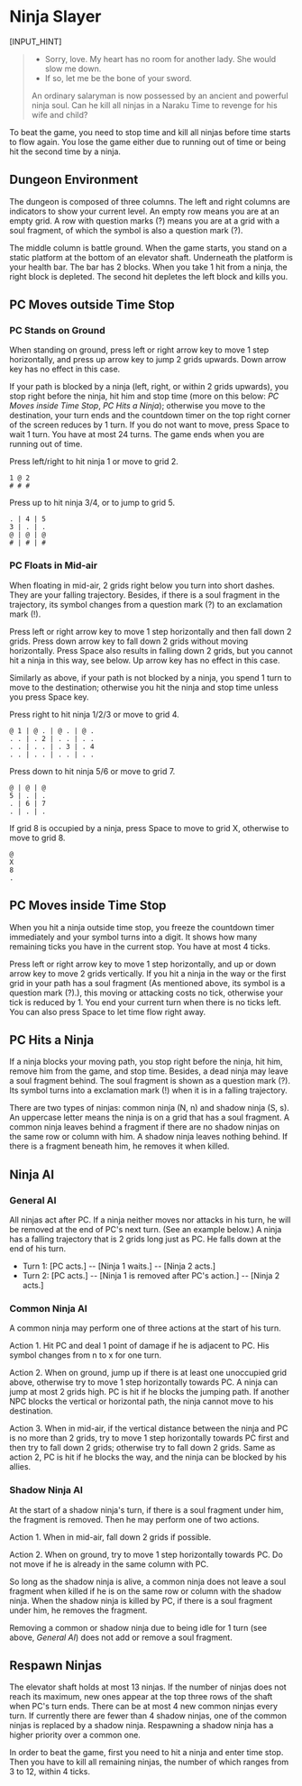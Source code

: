 # Ninja Slayer

[INPUT_HINT]

> - Sorry, love. My heart has no room for another lady. She would slow me down.
> - If so, let me be the bone of your sword.
>
> An ordinary salaryman is now possessed by an ancient and powerful ninja soul. Can he kill all ninjas in a Naraku Time to revenge for his wife and child?

To beat the game, you need to stop time and kill all ninjas before time starts to flow again. You lose the game either due to running out of time or being hit the second time by a ninja.

## Dungeon Environment

The dungeon is composed of three columns. The left and right columns are indicators to show your current level. An empty row means you are at an empty grid. A row with question marks (?) means you are at a grid with a soul fragment, of which the symbol is also a question mark (?).

The middle column is battle ground. When the game starts, you stand on a static platform at the bottom of an elevator shaft. Underneath the platform is your health bar. The bar has 2 blocks. When you take 1 hit from a ninja, the right block is depleted. The second hit depletes the left block and kills you.

## PC Moves outside Time Stop

### PC Stands on Ground

When standing on ground, press left or right arrow key to move 1 step horizontally, and press up arrow key to jump 2 grids upwards. Down arrow key has no effect in this case.

If your path is blocked by a ninja (left, right, or within 2 grids upwards), you stop right before the ninja, hit him and stop time (more on this below: *PC Moves inside Time Stop*, *PC Hits a Ninja*); otherwise you move to the destination, your turn ends and the countdown timer on the top right corner of the screen reduces by 1 turn. If you do not want to move, press Space to wait 1 turn. You have at most 24 turns. The game ends when you are running out of time.

Press left/right to hit ninja 1 or move to grid 2.

    1 @ 2
    # # #

Press up to hit ninja 3/4, or to jump to grid 5.

    . | 4 | 5
    3 | . | .
    @ | @ | @
    # | # | #

### PC Floats in Mid-air

When floating in mid-air, 2 grids right below you turn into short dashes. They are your falling trajectory. Besides, if there is a soul fragment in the trajectory, its symbol changes from a question mark (?) to an exclamation mark (!).

Press left or right arrow key to move 1 step horizontally and then fall down 2 grids. Press down arrow key to fall down 2 grids without moving horizontally. Press Space also results in falling down 2 grids, but you cannot hit a ninja in this way, see below. Up arrow key has no effect in this case.

Similarly as above, if your path is not blocked by a ninja, you spend 1 turn to move to the destination; otherwise you hit the ninja and stop time unless you press Space key.

Press right to hit ninja 1/2/3 or move to grid 4.

    @ 1 | @ . | @ . | @ .
    . . | . 2 | . . | . .
    . . | . . | . 3 | . 4
    . . | . . | . . | . .

Press down to hit ninja 5/6 or move to grid 7.

    @ | @ | @
    5 | . | .
    . | 6 | 7
    . | . | .

If grid 8 is occupied by a ninja, press Space to move to grid X, otherwise to move to grid 8.

    @
    X
    8
    .

## PC Moves inside Time Stop

When you hit a ninja outside time stop, you freeze the countdown timer immediately and your symbol turns into a digit. It shows how many remaining ticks you have in the current stop. You have at most 4 ticks.

Press left or right arrow key to move 1 step horizontally, and up or down arrow key to move 2 grids vertically. If you hit a ninja in the way or the first grid in your path has a soul fragment (As mentioned above, its symbol is a question mark (?).), this moving or attacking costs no tick, otherwise your tick is reduced by 1. You end your current turn when there is no ticks left. You can also press Space to let time flow right away.

## PC Hits a Ninja

If a ninja blocks your moving path, you stop right before the ninja, hit him, remove him from the game, and stop time. Besides, a dead ninja may leave a soul fragment behind. The soul fragment is shown as a question mark (?). Its symbol turns into a exclamation mark (!) when it is in a falling trajectory.

There are two types of ninjas: common ninja (N, n) and shadow ninja (S, s). An uppercase letter means the ninja is on a grid that has a soul fragment. A common ninja leaves behind a fragment if there are no shadow ninjas on the same row or column with him. A shadow ninja leaves nothing behind. If there is a fragment beneath him, he removes it when killed.

## Ninja AI

### General AI

All ninjas act after PC. If a ninja neither moves nor attacks in his turn, he will be removed at the end of PC's next turn. (See an example below.) A ninja has a falling trajectory that is 2 grids long just as PC. He falls down at the end of his turn.

* Turn 1: [PC acts.] -- [Ninja 1 waits.] -- [Ninja 2 acts.]
* Turn 2: [PC acts.] -- [Ninja 1 is removed after PC's action.] -- [Ninja 2 acts.]

### Common Ninja AI

A common ninja may perform one of three actions at the start of his turn.

Action 1. Hit PC and deal 1 point of damage if he is adjacent to PC. His symbol changes from n to x for one turn.

Action 2. When on ground, jump up if there is at least one unoccupied grid above, otherwise try to move 1 step horizontally towards PC. A ninja can jump at most 2 grids high. PC is hit if he blocks the jumping path. If another NPC blocks the vertical or horizontal path, the ninja cannot move to his destination.

Action 3. When in mid-air, if the vertical distance between the ninja and PC is no more than 2 grids, try to move 1 step horizontally towards PC first and then try to fall down 2 grids; otherwise try to fall down 2 grids. Same as action 2, PC is hit if he blocks the way, and the ninja can be blocked by his allies.

### Shadow Ninja AI

At the start of a shadow ninja's turn, if there is a soul fragment under him, the fragment is removed. Then he may perform one of two actions.

Action 1. When in mid-air, fall down 2 grids if possible.

Action 2. When on ground, try to move 1 step horizontally towards PC. Do not move if he is already in the same column with PC.

So long as the shadow ninja is alive, a common ninja does not leave a soul fragment when killed if he is on the same row or column with the shadow ninja. When the shadow ninja is killed by PC, if there is a soul fragment under him, he removes the fragment.

Removing a common or shadow ninja due to being idle for 1 turn (see above, *General AI*) does not add or remove a soul fragment.

## Respawn Ninjas

The elevator shaft holds at most 13 ninjas. If the number of ninjas does not reach its maximum, new ones appear at the top three rows of the shaft when PC's turn ends. There can be at most 4 new common ninjas every turn. If currently there are fewer than 4 shadow ninjas, one of the common ninjas is replaced by a shadow ninja. Respawning a shadow ninja has a higher priority over a common one.

In order to beat the game, first you need to hit a ninja and enter time stop. Then you have to kill all remaining ninjas, the number of which ranges from 3 to 12, within 4 ticks.
